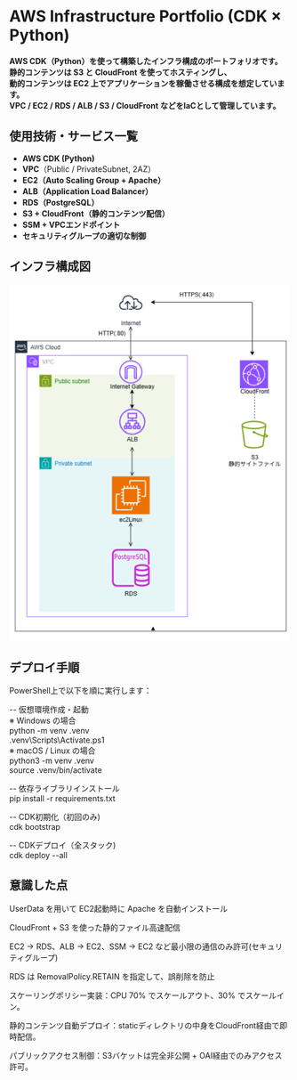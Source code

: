# AWS Infrastructure Portfolio (CDK × Python)
**AWS CDK（Python）を使って構築したインフラ構成のポートフォリオです。**  
**静的コンテンツは S3 と CloudFront を使ってホスティングし、**  
**動的コンテンツは EC2 上でアプリケーションを稼働させる構成を想定しています。**  
**VPC / EC2 / RDS / ALB / S3 / CloudFront などをIaCとして管理しています。**  

##  使用技術・サービス一覧

- **AWS CDK (Python)**
- **VPC**（Public / PrivateSubnet, 2AZ）
- **EC2（Auto Scaling Group + Apache）**
- **ALB（Application Load Balancer）**
- **RDS（PostgreSQL）**
- **S3 + CloudFront（静的コンテンツ配信）**
- **SSM + VPCエンドポイント**
- **セキュリティグループの適切な制御**

##  インフラ構成図
![構成図](構成図.png)

## デプロイ手順

PowerShell上で以下を順に実行します：

-- 仮想環境作成・起動  
※ Windows の場合  
python -m venv .venv  
.venv\Scripts\Activate.ps1  
※ macOS / Linux の場合  
python3 -m venv .venv  
source .venv/bin/activate

-- 依存ライブラリインストール  
pip install -r requirements.txt

-- CDK初期化（初回のみ)  
cdk bootstrap

-- CDKデプロイ（全スタック)  
cdk deploy --all

##  意識した点
UserData を用いて EC2起動時に Apache を自動インストール

CloudFront + S3 を使った静的ファイル高速配信

EC2 → RDS、ALB → EC2、SSM → EC2 など最小限の通信のみ許可(セキュリティグループ)

RDS は RemovalPolicy.RETAIN を指定して、誤削除を防止

スケーリングポリシー実装：CPU 70% でスケールアウト、30% でスケールイン。

静的コンテンツ自動デプロイ：staticディレクトリの中身をCloudFront経由で即時配信。

パブリックアクセス制御：S3バケットは完全非公開 + OAI経由でのみアクセス許可。
